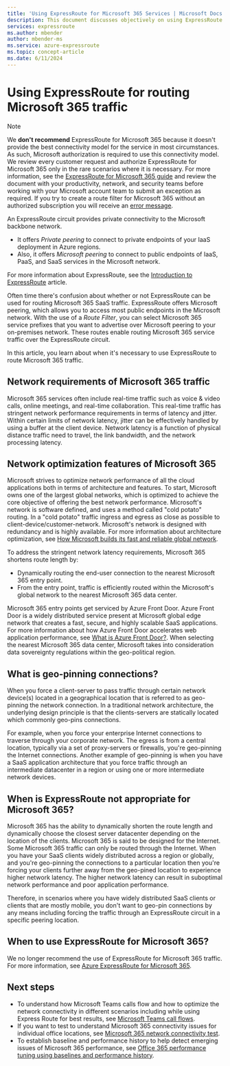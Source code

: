 ```yaml
---
title: 'Using ExpressRoute for Microsoft 365 Services | Microsoft Docs'
description: This document discusses objectively on using ExpressRoute circuit for Microsoft 365 SaaS services.
services: expressroute
ms.author: mbender
author: mbender-ms
ms.service: azure-expressroute
ms.topic: concept-article
ms.date: 6/11/2024
---
```


# Using ExpressRoute for routing Microsoft 365 traffic

> [!NOTE]
> We **don't recommend** ExpressRoute for Microsoft 365 because it doesn't provide the best connectivity model for the service in most circumstances. As such, Microsoft authorization is required to use this connectivity model. We review every customer request and authorize ExpressRoute for Microsoft 365 only in the rare scenarios where it is necessary. For more information, see the [ExpressRoute for Microsoft 365 guide](https://aka.ms/erguide) and review the document with your productivity, network, and security teams before working with your Microsoft account team to submit an exception as required. If you try to create a route filter for Microsoft 365 without an authorized subscription you will receive an [error message](https://support.microsoft.com/kb/3181709).

An ExpressRoute circuit provides private connectivity to the Microsoft backbone network.

* It offers *Private peering* to connect to private endpoints of your IaaS deployment in Azure regions. 
* Also, it offers *Microsoft peering* to connect to public endpoints of IaaS, PaaS, and SaaS services in the Microsoft network. 

For more information about ExpressRoute, see the [Introduction to ExpressRoute][ExR-Intro] article.

Often time there's confusion about whether or not ExpressRoute can be used for routing Microsoft 365 SaaS traffic. ExpressRoute offers Microsoft peering, which allows you to access most public endpoints in the Microsoft network. With the use of a *Route Filter*, you can select Microsoft 365 service prefixes that you want to advertise over Microsoft peering to your on-premises network. These routes enable routing Microsoft 365 service traffic over the ExpressRoute circuit.

In this article, you learn about when it's necessary to use ExpressRoute to route Microsoft 365 traffic.

## Network requirements of Microsoft 365 traffic

Microsoft 365 services often include real-time traffic such as voice & video calls, online meetings, and real-time collaboration. This real-time traffic has stringent network performance requirements in terms of latency and jitter. Within certain limits of network latency, jitter can be effectively handled by using a buffer at the client device. Network latency is a function of physical distance traffic need to travel, the link bandwidth, and the network processing latency. 

## Network optimization features of Microsoft 365 

Microsoft strives to optimize network performance of all the cloud applications both in terms of architecture and features. To start, Microsoft owns one of the largest global networks, which is optimized to achieve the core objective of offering the best network performance. Microsoft's network is software defined, and uses a method called "cold potato" routing. In a "cold potato" traffic ingress and egress as close as possible to client-device/customer-network. Microsoft's network is designed with redundancy and is highly available. For more information about architecture optimization, see [How Microsoft builds its fast and reliable global network][MGN].

To address the stringent network latency requirements, Microsoft 365 shortens route length by:
* Dynamically routing the end-user connection to the nearest Microsoft 365 entry point. 
* From the entry point, traffic is efficiently routed within the Microsoft's global network to the nearest Microsoft 365 data center.

Microsoft 365 entry points get serviced by Azure Front Door. Azure Front Door is a widely distributed service present at Microsoft global edge network that creates a fast, secure, and highly scalable SaaS applications. For more information about how Azure Front Door accelerates web application performance, see [What is Azure Front Door?][AFD]. When selecting the nearest Microsoft 365 data center, Microsoft takes into consideration data sovereignty regulations within the geo-political region.

## What is geo-pinning connections?

When you force a client-server to pass traffic through certain network device(s) located in a geographical location that is referred to as geo-pinning the network connection. In a traditional network architecture, the underlying design principle is that the clients-servers are statically located which commonly geo-pins connections.

For example, when you force your enterprise Internet connections to traverse through your corporate network. The egress is from a central location, typically via a set of proxy-servers or firewalls, you're geo-pinning the Internet connections. Another example of geo-pinning is when you have a SaaS application architecture that you force traffic through an intermediate datacenter in a region or using one or more intermediate network devices.

## When is ExpressRoute not appropriate for Microsoft 365?

Microsoft 365 has the ability to dynamically shorten the route length and dynamically choose the closest server datacenter depending on the location of the clients. Microsoft 365 is said to be designed for the Internet. 
Some Microsoft 365 traffic can only be routed through the Internet.
When you have your SaaS clients widely distributed across a region or globally, and you're geo-pinning the connections to a particular location then you're forcing your clients further away from the geo-pined location to experience higher network latency. The higher network latency can result in suboptimal network performance and poor application performance.

Therefore, in scenarios where you have widely distributed SaaS clients or clients that are mostly mobile, you don't want to geo-pin connections by any means including forcing the traffic through an ExpressRoute circuit in a specific peering location.

## When to use ExpressRoute for Microsoft 365?

We no longer recommend the use of ExpressRoute for Microsoft 365 traffic. For more information, see [Azure ExpressRoute for Microsoft 365](/microsoft-365/enterprise/azure-expressroute?view=o365-worldwide&preserve-view=true).

## Next steps

* To understand how Microsoft Teams calls flow and how to optimize the network connectivity in different scenarios including while using Express Route for best results, see [Microsoft Teams call flows][Teams].
* If you want to test to understand Microsoft 365 connectivity issues for individual office locations, see [Microsoft 365 network connectivity test][Microsoft 365-Test].
* To establish baseline and performance history to help detect emerging issues of Microsoft 365 performance, see [Office 365 performance tuning using baselines and performance history][Microsoft 365perf].

<!--Link References-->
[ExR-Intro]: ./expressroute-introduction.md
[CreatePeering]: ./expressroute-howto-routing-portal-resource-manager.md
[MGN]: https://azure.microsoft.com/blog/how-microsoft-builds-its-fast-and-reliable-global-network/
[AFD]: ../frontdoor/front-door-overview.md
[ExRRF]: ./how-to-routefilter-portal.md
[Teams]: /microsoftteams/microsoft-teams-online-call-flows
[Microsoft 365-Test]: https://connectivity.office.com/
[Microsoft 365perf]: /microsoft-365/enterprise/performance-tuning-using-baselines-and-history
